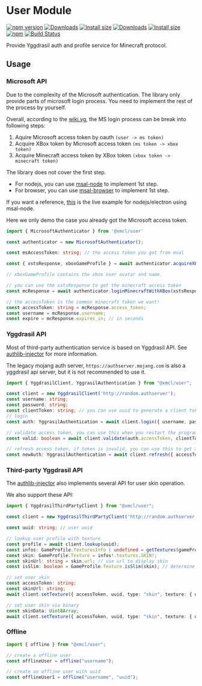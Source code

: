 # User Module

[![npm version](https://img.shields.io/npm/v/@xmcl/user.svg)](https://www.npmjs.com/package/@xmcl/user)
[![Downloads](https://img.shields.io/npm/dm/@xmcl/user.svg)](https://npmjs.com/@xmcl/user)
[![Install size](https://packagephobia.now.sh/badge?p=@xmcl/user)](https://packagephobia.now.sh/result?p=@xmcl/user)
[![Downloads](https://img.shields.io/npm/dm/@xmcl/user.svg)](https://npmjs.com/@xmcl/user)
[![Install size](https://packagephobia.now.sh/badge?p=@xmcl/user)](https://packagephobia.now.sh/result?p=@xmcl/user)
[![npm](https://img.shields.io/npm/l/@xmcl/minecraft-launcher-core.svg)](https://github.com/voxelum/minecraft-launcher-core-node/blob/master/LICENSE)
[![Build Status](https://github.com/voxelum/minecraft-launcher-core-node/workflows/Build/badge.svg)](https://github.com/Voxelum/minecraft-launcher-core-node/actions?query=workflow%3ABuild)

Provide Yggdrasil auth and profile service for Minecraft protocol.

## Usage

### Microsoft API

Due to the complexity of the Microsoft authentication.
The library only provide parts of microsoft login process.
You need to implement the rest of the process by yourself.

Overall, according to the [wiki.vg](https://wiki.vg/Microsoft_Authentication_Scheme), the MS login process can be break into following steps:

1. Aquire Microsoft access token by oauth `(user -> ms token)`
2. Acquire XBox token by Microsoft access token `(ms token -> xbox token)`
3. Acquire Minecraft access token by XBox token `(xbox token -> minecraft token)`

The library does not cover the first step.

- For nodejs, you can use [msal-node](https://www.npmjs.com/package/@azure/msal-node) to implement 1st step.
- For browser, you can use [msal-browser](https://www.npmjs.com/package/@azure/msal-browser) to implement 1st step.

If you want a reference, [this](https://github.com/voxelum/x-minecraft-launcher/blob/master/xmcl-runtime/lib/clients/MicrosoftOAuthClient.ts) is the live example for nodejs/electron using msal-node.

Here we only demo the case you already got the Microsoft access token.

```ts
import { MicrosoftAuthenticator } from '@xmcl/user'

const authenticator = new MicrosoftAuthenticator();

const msAccessToken: string; // the access token you got from msal

const { xstsResponse, xboxGameProfile } = await authenticator.acquireXBoxToken(msAccessToken);

// xboxGameProfile contains the xbox user avatar and name.

// you can use the xstsResponse to get the minecraft access token
const mcResponse = await authenticator.loginMinecraftWithXBox(xstsResponse.DisplayClaims.xui[0].uhs, xstsResponse.Token);

// the accessToken is the common minecraft token we want!
const accessToken: string = mcResponse.access_token;
const username = mcResponse.username;
const expire = mcResponse.expires_in; // in seconds
```

### Yggdrasil API

Most of third-party authentication service is based on Yggdrasil API.
See [authlib-injector](https://github.com/yushijinhun/authlib-injector) for more information.

The legacy mojang auth server, `https://authserver.mojang.com` is also a yggdrasil api server,
but it is not recommended to use it.

```ts
import { YggdrasilClient, YggrasilAuthentication } from "@xmcl/user";

const client = new YggdrasilClient('http://random.authserver');
const username: string;
const password: string;
const clientToken: string; // you can use uuid to generate a client token
// login
const auth: YggrasilAuthentication = await client.login({ username, password, clientToken });

// validate access token, you can use this when you restart the program
const valid: boolean = await client.validate(auth.accessToken, clientToken);

// refresh access token, if token is invalid, you can use this to get a new one
const newAuth: YggrasilAuthentication = await client.refresh({ accessToken: auth.accessToken, clientToken });
```

### Third-party Yggdrasil API

The [authlib-injector]() also implements several API for user skin operation.

We also support these API:

```ts
import { YggdrasilThirdPartyClient } from "@xmcl/user";

const client = new YggdrasilThirdPartyClient('http://random.authserver');

const uuid: string; // user uuid

// lookup user profile with texture
const profile = await client.lookup(uuid);
const infos: GameProfile.TexturesInfo | undefined = getTextures(gameProfile);
const skin: GameProfile.Texture = infos!.textures.SKIN!;
const skinUrl: string = skin.url; // use url to display skin
const isSlim: boolean = GameProfile.Texture.isSlim(skin); // determine if model is slim or not

// set user skin
const accessToken: string;
const skinUrl: string;
await client.setTexture({ accessToken, uuid, type: "skin", texture: { url: skinUrl } });

// set user skin via binary
const skinData: Uint8Array;
await client.setTexture({ accessToken, uuid, type: "skin", texture: { data: skinData } });

```

### Offline

```ts
import { offline } from "@xmcl/user";

// create a offline user
const offlineUser = offline("username");

// create an offline user with uuid
const offlineUser1 = offline("username", "uuid");
```
```
